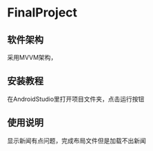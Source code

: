 # FinalProject

## 软件架构

采用MVVM架构，

## 安装教程

在AndroidStudio里打开项目文件夹，点击运行按钮

## 使用说明

显示新闻有点问题，完成布局文件但是加载不出新闻

